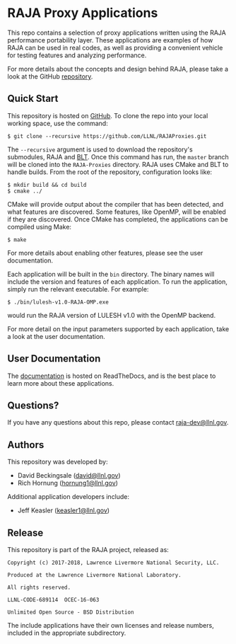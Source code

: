 # RAJA Proxy Applications

This repo contains a selection of proxy applications written using the RAJA
performance portability layer. These applications are examples of how RAJA can
be used in real codes, as well as providing a convenient vehicle for testing
features and analyzing performance.

For more details about the concepts and design behind RAJA, please take a look
at the GitHub [repository](https://github.com/LLNL/RAJA).

## Quick Start

This repository is hosted on [GitHub](https://github.com/LLNL/RAJAProxies).  To
clone the repo into your local working space, use the command:

    $ git clone --recursive https://github.com/LLNL/RAJAProxies.git 

The `--recursive` argument is used to download the repository's submodules, RAJA
and [BLT](https://github.com/LLNL/blt).  Once this command has run, the `master`
branch will be cloned into the `RAJA-Proxies` directory.  RAJA uses CMake and
BLT to handle builds. From the root of the repository, configuration looks like:

    $ mkdir build && cd build
    $ cmake ../

CMake will provide output about the compiler that has been detected, and what
features are discovered. Some features, like OpenMP, will be enabled if they are
discovered.  Once CMake has completed, the applications can be compiled using
Make:

    $ make

For more details about enabling other features, please see the user
documentation.

Each application will be built in the `bin` directory. The binary names will
include the version and features of each application. To run the application,
simply run the relevant executable. For example:

    $ ./bin/lulesh-v1.0-RAJA-OMP.exe

would run the RAJA version of LULESH v1.0 with the OpenMP backend.

For more detail on the input parameters supported by each application, take a
look at the user documentation.

## User Documentation

The [documentation]() is hosted on ReadTheDocs, and is the best place to learn
more about these applications.

## Questions?

If you have any questions about this repo, please contact raja-dev@llnl.gov.

## Authors

This repository was developed by:

* David Beckingsale (david@llnl.gov)
* Rich Hornung (hornung1@llnl.gov)

Additional application developers include:

* Jeff Keasler (keasler1@llnl.gov)

## Release

This repository is part of the RAJA project, released as:

```
Copyright (c) 2017-2018, Lawrence Livermore National Security, LLC.

Produced at the Lawrence Livermore National Laboratory.

All rights reserved.

LLNL-CODE-689114  OCEC-16-063

Unlimited Open Source - BSD Distribution
```

The include applications have their own licenses and release numbers, included
in the appropriate subdirectory.
